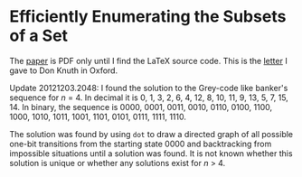 Efficiently Enumerating the Subsets of a Set
============================================

The [paper](https://github.com/jloughry/subset/blob/master/loughry2000.pdf) is
PDF only until I find the LaTeX source code.  This is the
[letter](https://github.com/jloughry/subset/blob/master/letter_to_prof_knuth.pdf)
I gave to Don Knuth in Oxford.

Update 20121203.2048: I found the solution to the Grey-code like banker's sequence for *n* = 4.
In decimal it is 0, 1, 3, 2, 6, 4, 12, 8, 10, 11, 9, 13, 5, 7, 15, 14.  In binary, the sequence
is 0000, 0001, 0011, 0010, 0110, 0100, 1100, 1000, 1010, 1011, 1001, 1101, 0101, 0111, 1111, 1110.

The solution was found by using `dot` to draw a directed graph of all possible one-bit transitions
from the starting state 0000 and backtracking from impossible situations until a solution was
found.  It is not known whether this solution is unique or whether any solutions exist for *n* >
4.

